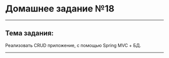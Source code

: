 # Домашнее задание №18
_______________________________
## Тема задания:
Реализовать CRUD приложение, с помощью Spring MVC + БД.

_______________________________
